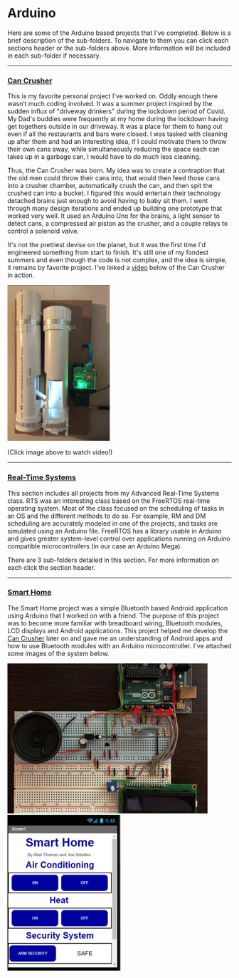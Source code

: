 # Arduino
Here are some of the Arduino based projects that I've completed. Below is a brief description of the sub-folders. To navigate to them you can click each sections header or the sub-folders above. More information will be included in each sub-folder if necessary.

---

### [Can Crusher](./Can_Crusher/)

This is my favorite personal project I've worked on. Oddly enough there wasn’t much coding involved. It was a summer project inspired by the sudden influx of "driveway drinkers" during the lockdown period of Covid. My Dad's buddies were frequently at my home during the lockdown having get togethers outside in our driveway. It was a place for them to hang out even if all the restaurants and bars were closed. I was tasked with cleaning up after them and had an interesting idea, if I could motivate them to throw their own cans away, while simultaneously reducing the space each can takes up in a garbage can, I would have to do much less cleaning.

Thus, the Can Crusher was born. My idea was to create a contraption that the old men could throw their cans into, that would then feed those cans into a crusher chamber, automatically crush the can, and then spit the crushed can into a bucket. I figured this would entertain their technology detached brains just enough to avoid having to baby sit them. I went through many design iterations and ended up building one prototype that worked very well. It used an Arduino Uno for the brains, a light sensor to detect cans, a compressed air piston as the crusher, and a couple relays to control a solenoid valve. 

It's not the prettiest devise on the planet, but it was the first time I'd engineered something from start to finish. It's still one of my fondest summers and even though the code is not complex, and the idea is simple, it remains by favorite project. I've linked a [video](https://youtube.com/shorts/ebb4qq3fnJ4?feature=share) below of the Can Crusher in action.

<a href="https://youtube.com/shorts/ebb4qq3fnJ4?feature=share" target="_blank">
<img src="./Can_Crusher/crusher_pic.png" alt="Crusher Picture" height="350"/></a>

(Click image above to watch video!)

---

### [Real-Time Systems](./Real-Time%20Systems)

This section includes all projects from my Advanced Real-Time Systems class. RTS was an interesting class based on the FreeRTOS real-time operating system. Most of the class focused on the scheduling of tasks in an OS and the different methods to do so. For example, RM and DM scheduling are accurately modeled in one of the projects, and tasks are simulated using an Arduino file. FreeRTOS has a library usable in Arduino and gives greater system-level control over applications running on Arduino compatible microcontrollers (in our case an Arduino Mega). 

There are 3 sub-folders detailed in this section. For more information on each click the section header.

---

### [Smart Home](./SmartHome)

The Smart Home project was a simple Bluetooth based Android application using Arduino that I worked on with a friend. The purpose of this project was to become more familiar with breadboard wiring, Bluetooth modules, LCD displays and Android applications. This project helped me develop the [Can Crusher](#can-crusher) later on and gave me an understanding of Android apps and how to use Bluetooth modules with an Arduino microcontroller. I've attached some images of the system below.

<img src="./SmartHome/breadboard.jpg" alt="Breadboard" width="450"/><img src="./SmartHome/GUI.png" alt="App GUI" height="350"/>